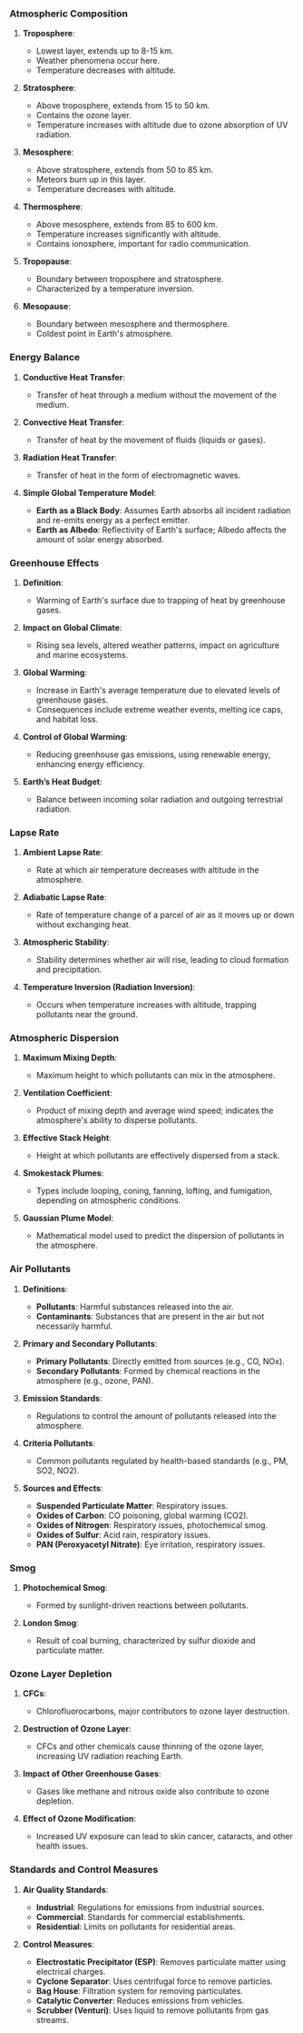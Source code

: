### Atmospheric Composition
1. **Troposphere**: 
   - Lowest layer, extends up to 8-15 km.
   - Weather phenomena occur here.
   - Temperature decreases with altitude.

2. **Stratosphere**:
   - Above troposphere, extends from 15 to 50 km.
   - Contains the ozone layer.
   - Temperature increases with altitude due to ozone absorption of UV radiation.

3. **Mesosphere**:
   - Above stratosphere, extends from 50 to 85 km.
   - Meteors burn up in this layer.
   - Temperature decreases with altitude.

4. **Thermosphere**:
   - Above mesosphere, extends from 85 to 600 km.
   - Temperature increases significantly with altitude.
   - Contains ionosphere, important for radio communication.

5. **Tropopause**:
   - Boundary between troposphere and stratosphere.
   - Characterized by a temperature inversion.

6. **Mesopause**:
   - Boundary between mesosphere and thermosphere.
   - Coldest point in Earth's atmosphere.

### Energy Balance
1. **Conductive Heat Transfer**: 
   - Transfer of heat through a medium without the movement of the medium.
   
2. **Convective Heat Transfer**: 
   - Transfer of heat by the movement of fluids (liquids or gases).
   
3. **Radiation Heat Transfer**: 
   - Transfer of heat in the form of electromagnetic waves.
   
4. **Simple Global Temperature Model**:
   - **Earth as a Black Body**: Assumes Earth absorbs all incident radiation and re-emits energy as a perfect emitter.
   - **Earth as Albedo**: Reflectivity of Earth's surface; Albedo affects the amount of solar energy absorbed.

### Greenhouse Effects
1. **Definition**: 
   - Warming of Earth's surface due to trapping of heat by greenhouse gases.
   
2. **Impact on Global Climate**:
   - Rising sea levels, altered weather patterns, impact on agriculture and marine ecosystems.
   
3. **Global Warming**:
   - Increase in Earth's average temperature due to elevated levels of greenhouse gases.
   - Consequences include extreme weather events, melting ice caps, and habitat loss.
   
4. **Control of Global Warming**:
   - Reducing greenhouse gas emissions, using renewable energy, enhancing energy efficiency.
   
5. **Earth’s Heat Budget**:
   - Balance between incoming solar radiation and outgoing terrestrial radiation.

### Lapse Rate
1. **Ambient Lapse Rate**:
   - Rate at which air temperature decreases with altitude in the atmosphere.

2. **Adiabatic Lapse Rate**:
   - Rate of temperature change of a parcel of air as it moves up or down without exchanging heat.

3. **Atmospheric Stability**:
   - Stability determines whether air will rise, leading to cloud formation and precipitation.

4. **Temperature Inversion (Radiation Inversion)**:
   - Occurs when temperature increases with altitude, trapping pollutants near the ground.

### Atmospheric Dispersion
1. **Maximum Mixing Depth**:
   - Maximum height to which pollutants can mix in the atmosphere.

2. **Ventilation Coefficient**:
   - Product of mixing depth and average wind speed; indicates the atmosphere's ability to disperse pollutants.

3. **Effective Stack Height**:
   - Height at which pollutants are effectively dispersed from a stack.

4. **Smokestack Plumes**:
   - Types include looping, coning, fanning, lofting, and fumigation, depending on atmospheric conditions.

5. **Gaussian Plume Model**:
   - Mathematical model used to predict the dispersion of pollutants in the atmosphere.

### Air Pollutants
1. **Definitions**:
   - **Pollutants**: Harmful substances released into the air.
   - **Contaminants**: Substances that are present in the air but not necessarily harmful.

2. **Primary and Secondary Pollutants**:
   - **Primary Pollutants**: Directly emitted from sources (e.g., CO, NOx).
   - **Secondary Pollutants**: Formed by chemical reactions in the atmosphere (e.g., ozone, PAN).

3. **Emission Standards**:
   - Regulations to control the amount of pollutants released into the atmosphere.

4. **Criteria Pollutants**:
   - Common pollutants regulated by health-based standards (e.g., PM, SO2, NO2).

5. **Sources and Effects**:
   - **Suspended Particulate Matter**: Respiratory issues.
   - **Oxides of Carbon**: CO poisoning, global warming (CO2).
   - **Oxides of Nitrogen**: Respiratory issues, photochemical smog.
   - **Oxides of Sulfur**: Acid rain, respiratory issues.
   - **PAN (Peroxyacetyl Nitrate)**: Eye irritation, respiratory issues.

### Smog
1. **Photochemical Smog**:
   - Formed by sunlight-driven reactions between pollutants.
   
2. **London Smog**:
   - Result of coal burning, characterized by sulfur dioxide and particulate matter.

### Ozone Layer Depletion
1. **CFCs**:
   - Chlorofluorocarbons, major contributors to ozone layer destruction.

2. **Destruction of Ozone Layer**:
   - CFCs and other chemicals cause thinning of the ozone layer, increasing UV radiation reaching Earth.

3. **Impact of Other Greenhouse Gases**:
   - Gases like methane and nitrous oxide also contribute to ozone depletion.

4. **Effect of Ozone Modification**:
   - Increased UV exposure can lead to skin cancer, cataracts, and other health issues.

### Standards and Control Measures
1. **Air Quality Standards**:
   - **Industrial**: Regulations for emissions from industrial sources.
   - **Commercial**: Standards for commercial establishments.
   - **Residential**: Limits on pollutants for residential areas.

2. **Control Measures**:
   - **Electrostatic Precipitator (ESP)**: Removes particulate matter using electrical charges.
   - **Cyclone Separator**: Uses centrifugal force to remove particles.
   - **Bag House**: Filtration system for removing particulates.
   - **Catalytic Converter**: Reduces emissions from vehicles.
   - **Scrubber (Venturi)**: Uses liquid to remove pollutants from gas streams.